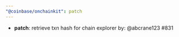 ```yaml
---
"@coinbase/onchainkit": patch
---
```


- **patch**: retrieve txn hash for chain explorer by: @abcrane123 #831
